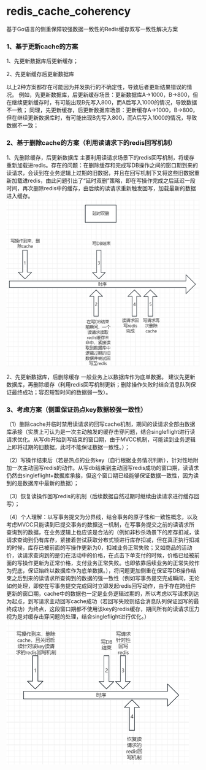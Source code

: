 # redis_cache_coherency
基于Go语言的侧重保障较强数据一致性的Redis缓存双写一致性解决方案

### 1、基于更新cache的方案

1、先更新数据库后更新缓存；

2、先更新缓存后更新数据库

以上2种方案都存在可能因为并发执行的不确定性，导致后者更新结果错误的情况。
例如，先更新数据库，后更新缓存场景：更新数据库A->1000，B->800，但在继续更新缓存时，有可能出现B先写入800，而A后写入1000的情况，导致数据不一致；
同理，先更新缓存，后更新数据库场景：更新缓存A->1000，B->800，但在继续更新数据库时，有可能出现B先写入800，而A后写入1000的情况，导致数据不一致；


### 2、基于删除cache的方案（利用读请求下的redis回写机制）

1、先删除缓存，后更新数据库
主要利用读请求场景下的redis回写机制，将缓存重新加载进redis。存在的问题：在删除缓存和完成写DB操作之间的窗口期到来的读请求，会读到在业务逻辑上过期的旧数据，并且在回写机制下又将这些旧数据重新加载进redis，由此问题引出了“延时双删”策略，即在写操作完成之后延迟一段时间，再次删除redis中的缓存，由后续的读请求重新触发回写，加载最新的数据进入缓存。
![Alt text](image-1.png)

2、先更新数据库，后删除缓存
一般业务上以数据库作为底单数据。
建议先更新数据库，再删除缓存（利用redis回写机制更新；删除操作失败时结合消息队列保证最终成功；容忍短暂时间的数据弱一致）。


### 3、考虑方案（侧重保证热点key数据较强一致性）

（1）删除cache并临时禁用读请求的回写cache机制，期间的读请求全部由数据库承接（实质上可认为是一次主动触发的缓存击穿问题，结合singleflight进行读请求优化。从写db开始到写结束的窗口期，由于MVCC机制，可能读到业务逻辑上即将过期的旧数据，此时不能保证数据一致性。）；

（2）写操作结束后（若是热点的业务key（自行根据业务情况判断），针对性地附加一次主动回写redis的动作。从写db结束到主动回写redis成功的窗口期，读请求仍然由singleflight+数据库承接，但这个窗口期已经能够保证数据一致性，因为读到的是数据库中最新的数据）；

（3）恢复读操作回写redis的机制（后续数据自然过期时继续由读请求进行缓存回写）；

（4）个人理解：以写事务提交为分界线，结合事务的原子性和一致性概念，以及考虑MVCC只能读到已提交事务的数据这一机制，在写事务提交之前的读请求所查询到的数据，在业务逻辑上也应该是合法的（例如非秒杀场景下的库存扣减，读请求查询到仍有库存，紧接着尝试获取分布式锁进行库存扣减，但在真正执行扣减的时候，库存已被前面的写操作更新为0，扣减业务正常失败；又如商品的活动价，读请求查询到的是仍在活动中的价格，在点击下单支付的时候，价格已经被前面的写操作更新为正常价格，支付业务正常失败。也即依靠后续业务的正常失败作为兜底，保证始终以数据库作为底单数据。），将问题更加侧重在保证写DB操作结束之后到来的读请求所查询到的数据的强一致性（例如写事务提交完成瞬间，无论如何处理，即使在写事务提交完成同时立即发起redis回写动作，由于存在跨组件更新的窗口期，cache中的数据也一定是业务逻辑过期的，所以考虑以写请求到达为起点，到写请求主动回写cache成功（若回写失败则结合消息队列保证回写的最终成功）为终点，这段窗口期都不使用该key的redis缓存，期间所有的读请求压力视为是对缓存击穿问题的处理，结合singleflight进行优化。）
![Alt text](image.png)